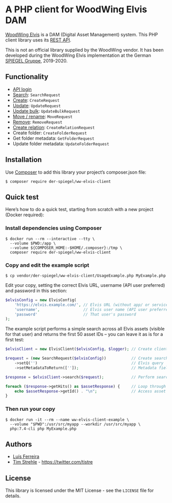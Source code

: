 # A PHP client for WoodWing Elvis DAM

[WoodWing Elvis](https://www.woodwing.com/en/digital-asset-management-system) is a DAM (Digital Asset Management) system.
This PHP client library uses its [REST API](https://helpcenter.woodwing.com/hc/en-us/sections/360000141063-API-REST).

This is not an official library supplied by the WoodWing vendor. 
It has been developed during the WoodWing Elvis implementation at the German [SPIEGEL Gruppe](https://www.spiegelgruppe.de), 2019-2020.

## Functionality

* [API login](https://helpcenter.woodwing.com/hc/en-us/articles/115004785283)
* [Search](https://helpcenter.woodwing.com/hc/en-us/articles/115002690386-Elvis-6-REST-API-search): `SearchRequest`
* [Create](https://helpcenter.woodwing.com/hc/en-us/articles/115002690206-Elvis-6-REST-API-create): `CreateRequest`
* [Update](https://helpcenter.woodwing.com/hc/en-us/articles/115002690426-Elvis-6-REST-API-update-check-in): `UpdateRequest`
* [Update bulk](https://helpcenter.woodwing.com/hc/en-us/articles/115002690446-Elvis-6-REST-API-updatebulk): `UpdateBulkRequest`
* [Move / rename](https://helpcenter.woodwing.com/hc/en-us/articles/115002690306-Elvis-6-REST-API-move-rename): `MoveRequest`
* [Remove](https://helpcenter.woodwing.com/hc/en-us/articles/115002663483-Elvis-6-REST-API-remove): `RemoveRequest`
* [Create relation](https://helpcenter.woodwing.com/hc/en-us/articles/115002663363-Elvis-6-REST-API-create-relation): `CreateRelationRequest`  
* Create folder: `CreateFolderRequest`
* Get folder metadata: `GetFolderRequest`
* Update folder metadata: `UpdateFolderRequest`

## Installation

Use [Composer](https://getcomposer.org/) to add this library your project’s composer.json file:

```
$ composer require der-spiegel/ww-elvis-client
```

## Quick test 

Here’s how to do a quick test, starting from scratch with a new project (Docker required):

### Install dependencies using Composer

```
$ docker run --rm --interactive --tty \
  --volume $PWD:/app \
  --volume ${COMPOSER_HOME:-$HOME/.composer}:/tmp \
  composer require der-spiegel/ww-elvis-client
```

### Copy and edit the example script

`$ cp vendor/der-spiegel/ww-elvis-client/UsageExample.php MyExample.php`

Edit your copy, setting the correct Elvis URL, username (API user preferred) and password in this section:

```php
$elvisConfig = new ElvisConfig(
    'https://elvis.example.com/', // Elvis URL (without app/ or services/ postfix)
    'username',                   // Elvis user name (API user preferred)
    'password'                    // That user's password
);
```

The example script performs a simple search across all Elvis assets (visible for that user)
and returns the first 50 asset IDs – you can leave it as is for a first test:

```php
$elvisClient = new ElvisClient($elvisConfig, $logger); // Create client

$request = (new SearchRequest($elvisConfig))           // Create search request
    ->setQ('')                                         // Elvis query
    ->setMetadataToReturn(['']);                       // Metadata fields to return

$response = $elvisClient->search($request);            // Perform search

foreach ($response->getHits() as $assetResponse) {     // Loop through results
    echo $assetResponse->getId() . "\n";               // Access asset metadata
}
```

### Then run your copy

```
$ docker run -it --rm --name ww-elvis-client-example \
  --volume "$PWD":/usr/src/myapp --workdir /usr/src/myapp \
  php:7.4-cli php MyExample.php
```

## Authors

* [Luís Ferreira](https://github.com/lfe-propublish) 
* [Tim Strehle](https://github.com/tistre) - https://twitter.com/tistre

## License

This library is licensed under the MIT License - see the `LICENSE` file for details.

